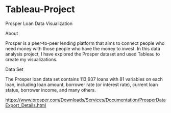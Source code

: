 # Tableau-Project

Prosper Loan Data Visualization

About

Prosper is a peer-to-peer lending platform that aims to connect people who need money with those people who have the money to invest.
In this data analysis project, I have explored the Prosper dataset and used Tableau to create my visualizations.

Data Set

The Prosper loan data set contains 113,937 loans with 81 variables on each loan, including loan amount, borrower rate (or interest rate), current loan status, borrower income, and many others. 

https://www.prosper.com/Downloads/Services/Documentation/ProsperDataExport_Details.html

